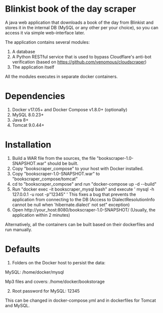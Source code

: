 # Blinkist book of the day scraper

A java web application that downloads a book of the day from Blinkist and stores it in the internal DB (MySQL or any other per your choice), so you can access it via simple web-interface later.

The application contains several modules:
1. A database
2. A Python RESTful service that is used to bypass Cloudflare's anti-bot verification (based on https://github.com/venomous/cloudscraper)
3. The application itself

All the modules executes in separate docker containers.

# Dependencies

1. Docker v17.05+ and Docker Compose v1.8.0+ (optionally)
2. MySQL 8.0.23+
3. Java 8+
4. Tomcat 9.0.44+

# Installation

1. Build a WAR file from the sources, the file "bookscraper-1.0-SNAPSHOT.war" should be built.
2. Copy "bookscraper_compose" to your host with Docker installed.
3. Copy "bookscraper-1.0-SNAPSHOT.war" to "bookscraper_compose/tomcat"
4. cd to "bookscraper_compose" and run "docker-compose up -d --build"
5. Run "docker exec -it bookscraper_mysql bash" and execute ' mysql -h 127.0.0.1 -u root -p"12345" '
   This fixes a bug that prevents the application from connecting to the DB (Access to DialectResolutionInfo cannot be null when 'hibernate.dialect' not set" exception)  
6. Open http://your_host:8080/bookscraper-1.0-SNAPSHOT/ (Usually, the application within 2 minutes)

Alternatively, all the containers can be built based on their dockerfiles and run manually.

# Defaults

1. Folders on the Docker host to persist the data:

MySQL: /home/docker/mysql

Mp3 files and covers: /home/docker/bookstorage

2. Root password for MySQL: 12345

This can be changed in docker-compose.yml and in dockerfiles for Tomcat and MySQL.











